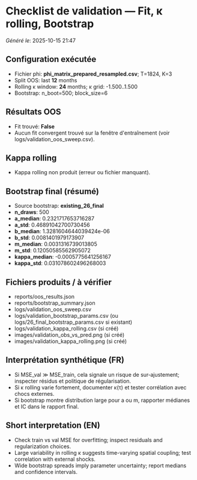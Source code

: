 # Checklist de validation — Fit, κ rolling, Bootstrap
_Généré le_: 2025-10-15 21:47

## Configuration exécutée
- Fichier phi: **phi_matrix_prepared_resampled.csv**; T=1824, K=3
- Split OOS: last **12** months
- Rolling κ window: **24** months; κ grid: -1.500..1.500
- Bootstrap: n_boot=500; block_size=6

## Résultats OOS
- Fit trouvé: **False**
- Aucun fit convergent trouvé sur la fenêtre d'entraînement (voir logs/validation_oos_sweep.csv).

## Kappa rolling
- Kappa rolling non produit (erreur ou fichier manquant).

## Bootstrap final (résumé)
- Source bootstrap: **existing_26_final**
- **n_draws**: 500
- **a_median**: 0.2321717653716287
- **a_std**: 0.46891042700730456
- **b_median**: 1.3281604644039424e-06
- **b_std**: 0.0081401979173907
- **m_median**: 0.0031316739013805
- **m_std**: 0.12050585562905072
- **kappa_median**: -0.0005775641256167
- **kappa_std**: 0.031078602496268003

## Fichiers produits / à vérifier
- reports/oos_results.json
- reports/bootstrap_summary.json
- logs/validation_oos_sweep.csv
- logs/validation_bootstrap_params.csv (ou logs/26_final_bootstrap_params.csv si existant)
- logs/validation_kappa_rolling.csv (si créé)
- images/validation_obs_vs_pred.png (si créé)
- images/validation_kappa_rolling.png (si créé)

## Interprétation synthétique (FR)
- Si MSE_val ≫ MSE_train, cela signale un risque de sur‑ajustement; inspecter résidus et politique de régularisation.
- Si κ rolling varie fortement, documenter κ(τ) et tester corrélation avec chocs externes.
- Si bootstrap montre distribution large pour a ou m, rapporter médianes et IC dans le rapport final.

## Short interpretation (EN)
- Check train vs val MSE for overfitting; inspect residuals and regularization choices.
- Large variability in rolling κ suggests time-varying spatial coupling; test correlation with external shocks.
- Wide bootstrap spreads imply parameter uncertainty; report medians and confidence intervals.
